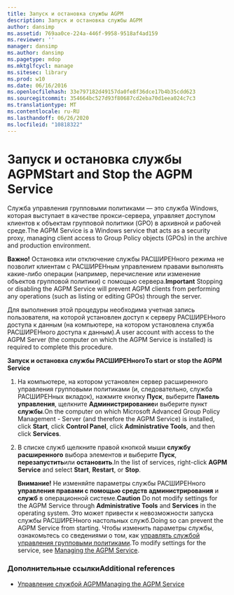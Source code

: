 ```yaml
---
title: Запуск и остановка службы AGPM
description: Запуск и остановка службы AGPM
author: dansimp
ms.assetid: 769aa0ce-224a-446f-9958-9518af4ad159
ms.reviewer: ''
manager: dansimp
ms.author: dansimp
ms.pagetype: mdop
ms.mktglfcycl: manage
ms.sitesec: library
ms.prod: w10
ms.date: 06/16/2016
ms.openlocfilehash: 33e797182d49157da0fe8f36dce17b4b35cdd623
ms.sourcegitcommit: 354664bc527d93f80687cd2eba70d1eea024c7c3
ms.translationtype: MT
ms.contentlocale: ru-RU
ms.lasthandoff: 06/26/2020
ms.locfileid: "10818322"
---
```

# <span data-ttu-id="754c9-103">Запуск и остановка службы AGPM</span><span class="sxs-lookup"><span data-stu-id="754c9-103">Start and Stop the AGPM Service</span></span>


<span data-ttu-id="754c9-104">Служба управления групповыми политиками — это служба Windows, которая выступает в качестве прокси-сервера, управляет доступом клиентов к объектам групповой политики (GPO) в архивной и рабочей среде.</span><span class="sxs-lookup"><span data-stu-id="754c9-104">The AGPM Service is a Windows service that acts as a security proxy, managing client access to Group Policy objects (GPOs) in the archive and production environment.</span></span>

<span data-ttu-id="754c9-105">**Важно!**  Остановка или отключение службы РАСШИРЕНного режима не позволит клиентам с РАСШИРЕНным управлением правами выполнять какие-либо операции (например, перечисление или изменение объектов групповой политики) с помощью сервера.</span><span class="sxs-lookup"><span data-stu-id="754c9-105">**Important** Stopping or disabling the AGPM Service will prevent AGPM clients from performing any operations (such as listing or editing GPOs) through the server.</span></span>

 

<span data-ttu-id="754c9-106">Для выполнения этой процедуры необходима учетная запись пользователя, на которой установлен доступ к серверу РАСШИРЕНного доступа к данным (на компьютере, на котором установлена служба РАСШИРЕНного доступа к данным).</span><span class="sxs-lookup"><span data-stu-id="754c9-106">A user account with access to the AGPM Server (the computer on which the AGPM Service is installed) is required to complete this procedure.</span></span>

**<span data-ttu-id="754c9-107">Запуск и остановка службы РАСШИРЕНного</span><span class="sxs-lookup"><span data-stu-id="754c9-107">To start or stop the AGPM Service</span></span>**

1.  <span data-ttu-id="754c9-108">На компьютере, на котором установлен сервер расширенного управления групповыми политиками (и, следовательно, служба РАСШИРЕНных вкладок), нажмите кнопку **Пуск**, выберите **Панель управления**, щелкните **Администрирование**и выберите пункт **службы**.</span><span class="sxs-lookup"><span data-stu-id="754c9-108">On the computer on which Microsoft Advanced Group Policy Management - Server (and therefore the AGPM Service) is installed, click **Start**, click **Control Panel**, click **Administrative Tools**, and then click **Services**.</span></span>

2.  <span data-ttu-id="754c9-109">В списке служб щелкните правой кнопкой мыши **службу расширенного** выбора элементов и выберите **Пуск**, **перезапустить**или **остановить**.</span><span class="sxs-lookup"><span data-stu-id="754c9-109">In the list of services, right-click **AGPM Service** and select **Start**, **Restart**, or **Stop**.</span></span>

    <span data-ttu-id="754c9-110">**Внимание!**  Не изменяйте параметры службы РАСШИРЕНного **управления правами с помощью средств администрирования** и **служб** в операционной системе.</span><span class="sxs-lookup"><span data-stu-id="754c9-110">**Caution** Do not modify settings for the AGPM Service through **Administrative Tools** and **Services** in the operating system.</span></span> <span data-ttu-id="754c9-111">Это может привести к невозможности запуска службы РАСШИРЕНного настольных служб.</span><span class="sxs-lookup"><span data-stu-id="754c9-111">Doing so can prevent the AGPM Service from starting.</span></span> <span data-ttu-id="754c9-112">Чтобы изменить параметры службы, ознакомьтесь со сведениями о том, как [управлять службой управления групповыми политиками](managing-the-agpm-service.md).</span><span class="sxs-lookup"><span data-stu-id="754c9-112">To modify settings for the service, see [Managing the AGPM Service](managing-the-agpm-service.md).</span></span>

     

### <span data-ttu-id="754c9-113">Дополнительные ссылки</span><span class="sxs-lookup"><span data-stu-id="754c9-113">Additional references</span></span>

-   [<span data-ttu-id="754c9-114">Управление службой AGPM</span><span class="sxs-lookup"><span data-stu-id="754c9-114">Managing the AGPM Service</span></span>](managing-the-agpm-service.md)

 

 





